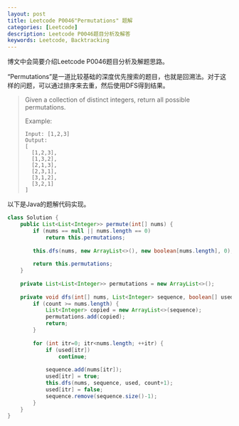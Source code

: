 ```yaml
---
layout: post
title: Leetcode P0046"Permutations" 题解
categories: [Leetcode]
description: Leetcode P0046题目分析及解答
keywords: Leetcode, Backtracking
---
```


博文中会简要介绍Leetcode P0046题目分析及解题思路。

“Permutations”是一道比较基础的深度优先搜索的题目，也就是回溯法。对于这样的问题，可以通过排序来去重，然后使用DFS得到结果。

> Given a collection of distinct integers, return all possible permutations.
> 
> Example:
> ```
> Input: [1,2,3]
> Output:
> [
>   [1,2,3],
>   [1,3,2],
>   [2,1,3],
>   [2,3,1],
>   [3,1,2],
>   [3,2,1]
> ]
> ```

以下是Java的题解代码实现。
```java
class Solution {
    public List<List<Integer>> permute(int[] nums) {
        if (nums == null || nums.length == 0)
            return this.permutations;
        
        this.dfs(nums, new ArrayList<>(), new boolean[nums.length], 0);
        
        return this.permutations;
    }
    
    private List<List<Integer>> permutations = new ArrayList<>();
    
    private void dfs(int[] nums, List<Integer> sequence, boolean[] used, int count) {
        if (count >= nums.length) {
            List<Integer> copied = new ArrayList<>(sequence);
            permutations.add(copied);
            return;
        }
        
        for (int itr=0; itr<nums.length; ++itr) {
            if (used[itr])
                continue;
            
            sequence.add(nums[itr]);
            used[itr] = true;
            this.dfs(nums, sequence, used, count+1);
            used[itr] = false;
            sequence.remove(sequence.size()-1);
        }
    }
}
```
